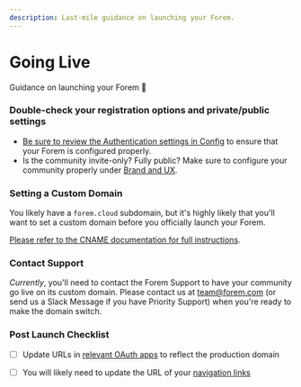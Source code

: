 ```yaml
---
description: Last-mile guidance on launching your Forem.
---
```


# Going Live

Guidance on launching your Forem 🚀

### Double-check your registration options and private/public settings

* [Be sure to review the Authentication settings in Config](../admin-tooling/config/authentication.md) to ensure that your Forem is configured properly.
* Is the community invite-only?  Fully public?  Make sure to configure your community properly under [Brand and UX](../admin-tooling/config/user-experience-and-brand.md#public).

### Setting a Custom Domain

You likely have a `forem.cloud` subdomain, but it's highly likely that you'll want to set a custom domain before you officially launch your Forem.

[Please refer to the CNAME documentation for full instructions](cname.md).

### Contact Support

_Currently_, you'll need to contact the Forem Support to have your community go live on its custom domain.  Please contact us at [team@forem.com](mailto:team@forem.com) \(or send us a Slack Message if you have Priority Support\) when you're ready to make the domain switch.

### Post Launch Checklist

* [ ] Update URLs in [relevant OAuth apps](../admin-tooling/config/authentication.md#generating-keys) to reflect the production domain
* [ ] You will likely need to update the URL of your [navigation links](../admin-tooling/navigation-links.md)



